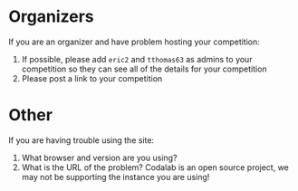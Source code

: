 # Organizers

If you are an organizer and have problem hosting your competition:

1. If possible, please add `eric2` and `tthomas63` as admins to your competition so they can see all of the details for your competition
2. Please post a link to your competition


# Other

If you are having trouble using the site:

1. What browser and version are you using?
2. What is the URL of the problem? Codalab is an open source project, we may not be supporting the instance you are using!
